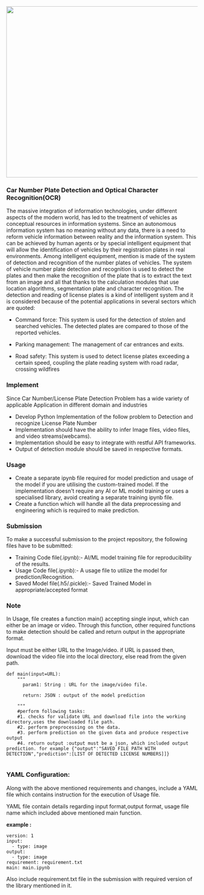 
<img src="https://miro.medium.com/max/1200/1*TWZM67eaCs0mMBFqs9HFBA.jpeg" height=450 width =1500>

### Car Number Plate Detection and Optical Character Recognition(OCR)

The massive integration of information technologies, under different aspects of the modern world, has led to the treatment of vehicles as conceptual resources in information systems. Since an autonomous information system has no meaning without any data, there is a need to reform vehicle information between reality and the information system. This can be achieved by human agents or by special intelligent equipment that will allow the identification of vehicles by their registration plates in real environments. Among intelligent equipment, mention is made of the system of detection and recognition of the number plates of vehicles. The system of vehicle number plate detection and recognition is used to detect the plates and then make the recognition of the plate that is to extract the text from an image and all that thanks to the calculation modules that use location algorithms, segmentation plate and character recognition. The detection and reading of license plates is a kind of intelligent system and it is considered because of the potential applications in several sectors which are quoted:

- Command force: This system is used for the detection of stolen and searched vehicles. The detected plates are compared to those of the reported vehicles.

- Parking management: The management of car entrances and exits.

- Road safety: This system is used to detect license plates exceeding a certain speed, coupling the plate reading system with road radar, crossing wildfires


### Implement

Since Car Number/License Plate Detection Problem has a wide variety of applicable Application in different domain and industries

* Develop Python Implementation of the follow problem to Detection and recognize License Plate Number
* Implementation should have the ability to infer Image files, video files, and video streams(webcams).
* Implementation should be easy to integrate with restful API frameworks.
* Output of detection module should be saved in respective formats.


### Usage

* Create a separate ipynb file required for model prediction and usage of the model if you are utilising the custom-trained model. If the implementation doesn't require any AI or ML model training or uses a specialised library, avoid creating a separate training ipynb file.
* Create a function which will handle all the data preprocessing and engineering which is required to make prediction.

### Submission

To make a successful submission to the project repository, the following files have to be submitted:

* Training Code file(.ipynb):- AI/ML model training file for reproducibility of the results.
* Usage Code file(.ipynb):- A usage file to utilize the model for prediction/Recognition.
* Saved Model file(.h5/.pickle):- Saved Trained Model in appropriate/accepted format

### Note

In Usage, file creates a function main() accepting single input, which can either be an image or video. Through this function, other required functions to make detection should be called and return output in the appropriate format.

Input must be either URL to the Image/video. if URL is passed then, download the video file into the local directory, else read from the given path.

```
def main(input=URL):  
    """
      param1: String : URL for the image/video file.

      return: JSON : output of the model prediction

    """
    #perform following tasks:
    #1. checks for validate URL and download file into the working directory,uses the downloaded file path.
    #2. perform preprocessing on the data.
    #3. perform prediction on the given data and produce respective output
    #4. return output :output must be a json, which included output prediction. for example {"output":"SAVED FILE PATH WITH DETECTION","prediction":[LIST OF DETECTED LICENSE NUMBERS]]}
    
```

### YAML Configuration:

Along with the above mentioned requirements and changes, include a YAML file which contains instruction for the execution of Usage file.

YAML file contain details regarding input format,output format, usage file name which included above mentioned main function.

**example :**

```
version: 1
input:
  - type: image
output:
  - type: image
requirement: requirement.txt
main: main.ipynb
```

Also include requirement.txt file in the submission with required version of the library mentioned in it.
